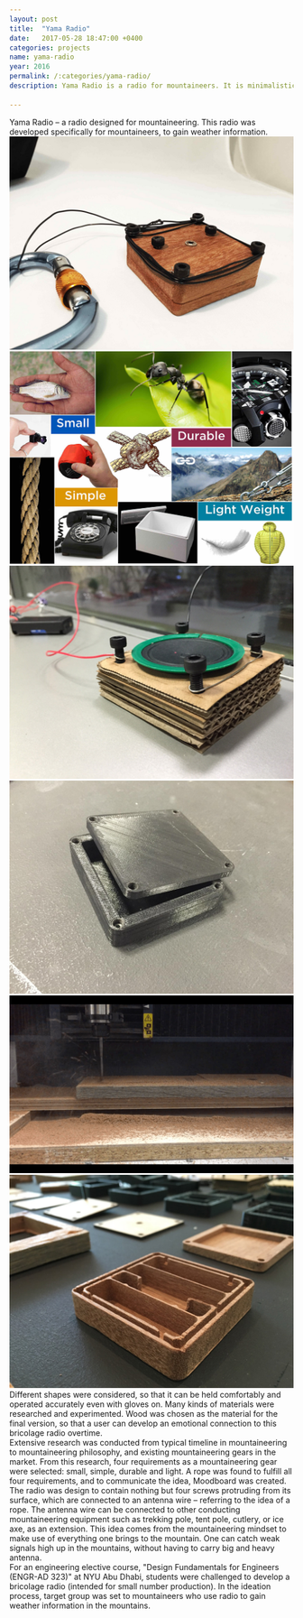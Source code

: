 ```yaml
---
layout: post
title:  "Yama Radio"
date:   2017-05-28 18:47:00 +0400
categories: projects
name: yama-radio
year: 2016
permalink: /:categories/yama-radio/
description: Yama Radio is a radio for mountaineers. It is minimalistic and modular, just like a knife and a rope any mountaineers carry to the mountains.

---
```

<div class="main">
  <div class="post-text-container">
    Yama Radio – a radio designed for mountaineering. This radio was developed specifically for mountaineers, to gain weather information.
  </div>
  <div class="post-image-container">
    <div class="post-image">
      <img src="/images/yama-radio/yama-radio-1.jpg">
    </div>
  </div>
  <div class="post-image-container">
    <div class="post-image">
      <img src="/images/yama-radio/yama-radio-2.jpg">
    </div>
  </div>
  <div class="post-image-container">
    <div class="post-image">
      <img src="/images/yama-radio/yama-radio-3.jpg">
    </div>
  </div>
  <div class="post-image-container">
    <div class="post-image">
      <img src="/images/yama-radio/yama-radio-4.jpg">
    </div>
  </div><div class="post-image-container">
    <div class="post-image">
      <img src="/images/yama-radio/yama-radio-5.jpg">
    </div>
  </div><div class="post-image-container">
    <div class="post-image">
      <img src="/images/yama-radio/yama-radio-6.jpg">
    </div>
  </div>
  <div class="post-text-container">
    Different shapes were considered, so that it can be held comfortably and operated accurately even with gloves on. Many kinds of materials were researched and experimented. Wood was chosen as the material for the final version, so that a user can develop an emotional connection to this bricolage radio overtime.
  </div>
  <div class="post-text-container">
    Extensive research was conducted from typical timeline in mountaineering to mountaineering philosophy, and existing mountaineering gears in the market. From this research, four requirements as a mountaineering gear were selected: small, simple, durable and light. A rope was found to fulfill all four requirements, and to communicate the idea, Moodboard was created.
  </div>
  <div class="post-text-container">
    The radio was design to contain nothing but four screws protruding from its surface, which are connected to an antenna wire – referring to the idea of a rope. The antenna wire can be connected to other conducting mountaineering equipment such as trekking pole, tent pole, cutlery, or ice axe, as an extension. This idea comes from the mountaineering mindset to make use of everything one brings to the mountain. One can catch weak signals high up in the mountains, without having to carry big and heavy antenna.
  </div>
  <div class="post-text-container">
    For an engineering elective course, "Design Fundamentals for Engineers (ENGR-AD 323)" at NYU Abu Dhabi, students were challenged to develop a bricolage radio (intended for small number production). In the ideation process, target group was set to mountaineers who use radio to gain weather information in the mountains.
  </div>

</div>
